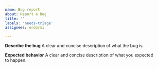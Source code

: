 ```yaml
---
name: Bug report
about: Report a bug
title: ''
labels: 'needs-triage'
assignees: endormi

---
```


<!--
  Remember to add django kanban board project underneath labels,
  it's not automated
-->

**Describe the bug**
A clear and concise description of what the bug is.

**Expected behavior**
A clear and concise description of what you expected to happen.
